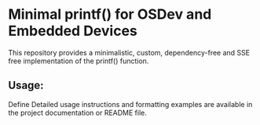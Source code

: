 # Minimal printf() for OSDev and Embedded Devices

This repository provides a minimalistic, custom, dependency-free and SSE free implementation of the printf() function.

## Usage:

Define 
Detailed usage instructions and formatting examples are available in the project documentation or README file.